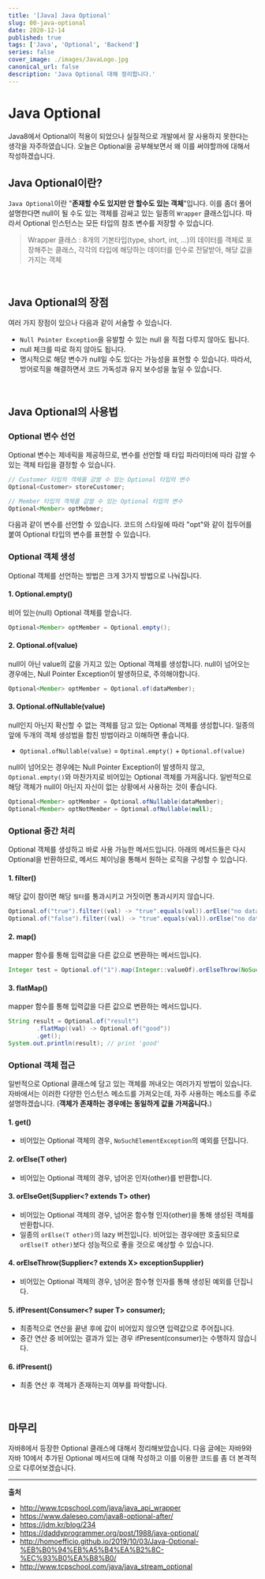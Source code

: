 ```yaml
---
title: '[Java] Java Optional'
slug: 00-java-optional
date: 2020-12-14
published: true
tags: ['Java', 'Optional', 'Backend']
series: false
cover_image: ./images/JavaLogo.jpg
canonical_url: false
description: 'Java Optional 대해 정리합니다.'
---
```


# Java Optional

Java8에서 Optional이 적용이 되었으나 실질적으로 개발에서 잘 사용하지 못한다는 생각을 자주하였습니다. 오늘은 Optional을 공부해보면서 왜 이를 써야할까에 대해서 작성하겠습니다.

## Java Optional이란?

`Java Optional`이란 "**존재할 수도 있지만 안 할수도 있는 객체**"입니다. 이를 좀더 풀어 설명한다면 null이 될 수도 있는 객체를 감싸고 있는 일종의 `Wrapper` 클래스입니다. 따라서 Optional 인스턴스는 모든 타입의 참조 변수를 저장할 수 있습니다.

> Wrapper 클래스 : 8개의 기본타입(type, short, int, ...)의 데이터를 객체로 포장해주는 클래스, 각각의 타입에 해당하는 데이터를 인수로 전달받아, 해당 값을 가지는 객체

<br/>

## Java Optional의 장점

여러 가지 장점이 있으나 다음과 같이 서술할 수 있습니다.

- `Null Pointer Exception`을 유발할 수 있는 null 을 직접 다루지 않아도 됩니다.
- null 체크를 따로 하지 않아도 됩니다.
- 명시적으로 해당 변수가 null일 수도 있다는 가능성을 표현할 수 있습니다. 따라서, 방어로직을 해결하면서 코드 가독성과 유지 보수성을 높일 수 있습니다.

<br/>

## Java Optional의 사용법

### Optional 변수 선언

Optional 변수는 제네릭을 제공하므로, 변수를 선언할 때 타입 파라미터에 따라 감쌀 수 있는 객체 타입을 결정할 수 있습니다.

```java
// Customer 타입의 객체를 감쌀 수 있는 Optional 타입의 변수
Optional<Customer> storeCustomer;

// Member 타입의 객체를 감쌀 수 있는 Optional 타입의 변수
Optional<Member> optMebmer;

```

다음과 같이 변수를 선언할 수 있습니다. 코드의 스타일에 따라 "opt"와 같이 접두어를 붙여 Optional 타입의 변수를 표현할 수 있습니다.

### Optional 객체 생성

Optional 객체를 선언하는 방법은 크게 3가지 방법으로 나눠집니다.

#### 1. Optional.empty()

비어 있는(null) Optional 객체를 얻습니다.

```java
Optional<Member> optMember = Optional.empty();
```

#### 2. Optional.of(value)

null이 아닌 value의 값을 가지고 있는 Optional 객체를 생성합니다. null이 넘어오는 경우에는, Null Pointer Exception이 발생하므로, 주의해야합니다.

```java
Optional<Member> optMember = Optional.of(dataMember);
```

#### 3. Optional.ofNullable(value)

null인지 아닌지 확신할 수 없는 객체를 담고 있는 Optional 객체를 생성합니다. 일종의 앞에 두개의 객체 생성법을 합친 방법이라고 이해하면 좋습니다.

- `Optional.ofNullable(value)` = `Optinal.empty()` + `Optional.of(value)`

null이 넘어오는 경우에는 Null Pointer Exception이 발생하지 않고, `Optional.empty()`와 마찬가지로 비어있는 Optional 객체를 가져옵니다. 일반적으로 해당 객체가 null이 아닌지 자신이 없는 상황에서 사용하는 것이 좋습니다.

```java
Optional<Member> optMember = Optional.ofNullable(dataMember);
Optional<Member> optNotMember = Optional.ofNullable(null);
```

### Optional 중간 처리

Optional 객체를 생성하고 바로 사용 가능한 메서드입니다. 아래의 메서드들은 다시 Optional을 반환하므로, 메서드 체이닝을 통해서 원하는 로직을 구성할 수 있습니다.

#### 1. filter()

해당 값이 참이면 해당 `필터`를 통과시키고 거짓이면 통과시키지 않습니다.

```java
Optional.of("true").filter((val) -> "true".equals(val)).orElse("no data"); // return "true"
Optional.of("false").filter((val) -> "true".equals(val)).orElse("no data"); // return "no data"
```

#### 2. map()

mapper 함수를 통해 입력값을 다른 값으로 변환하는 메서드입니다.

```java
Integer test = Optional.of("1").map(Integer::valueOf).orElseThrow(NoSuchElementException::new); // return 1 (number)
```

#### 3. flatMap()

mapper 함수를 통해 입력값을 다른 값으로 변환하는 메서드입니다.

```java
String result = Optional.of("result")
        .flatMap((val) -> Optional.of("good"))
        .get();
System.out.println(result); // print 'good'
```

### Optional 객체 접근

일반적으로 Optional 클래스에 담고 있는 객체를 꺼내오는 여러가지 방법이 있습니다. 자바에서는 이러한 다양한 인스턴스 메소드를 가져오는데, 자주 사용하는 메소드를 주로 설명하겠습니다. (**객체가 존재하는 경우에는 동일하게 값을 가져옵니다.**)

#### 1. get()

- 비어있는 Optional 객체의 경우, `NoSuchElementException`의 예외를 던집니다.

#### 2. orElse(T other)

- 비어있는 Optional 객체의 경우, 넘어온 인자(other)를 반환합니다.

#### 3. orElseGet(Supplier<? extends T> other)

- 비어있는 Optional 객체의 경우, 넘어온 함수형 인자(other)을 통해 생성된 객체를 반환합니다.
- 일종의 `orElse(T other)`의 lazy 버전입니다. 비어있는 경우에만 호출되므로 `orElse(T other)`보다 성능적으로 좋을 것으로 예상할 수 있습니다.

#### 4. orElseThrow(Supplier<? extends X> exceptionSupplier)

- 비어있는 Optional 객체의 경우, 넘어온 함수형 인자를 통해 생성된 예외를 던집니다.

#### 5. ifPresent(Consumer<? super T> consumer);

- 최종적으로 연산을 끝낸 후에 값이 비어있지 않으면 입력값으로 주어집니다.
- 중간 연산 중 비어있는 결과가 있는 경우 ifPresent(consumer)는 수행하지 않습니다.

#### 6. ifPresent()

- 최종 연산 후 객체가 존재하는지 여부를 파악합니다.

<br/>

## 마무리

자바8에서 등장한 Optional 클래스에 대해서 정리해보았습니다. 다음 글에는 자바9와 자바 10에서 추가된 Optional 메서드에 대해 작성하고 이를 이용한 코드를 좀 더 본격적으로 다루어보겠습니다.

---

**출처**

- http://www.tcpschool.com/java/java_api_wrapper
- https://www.daleseo.com/java8-optional-after/
- https://jdm.kr/blog/234
- https://daddyprogrammer.org/post/1988/java-optional/
- http://homoefficio.github.io/2019/10/03/Java-Optional-%EB%B0%94%EB%A5%B4%EA%B2%8C-%EC%93%B0%EA%B8%B0/
- http://www.tcpschool.com/java/java_stream_optional
